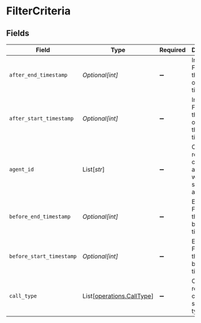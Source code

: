 # FilterCriteria


## Fields

| Field                                                            | Type                                                             | Required                                                         | Description                                                      | Example                                                          |
| ---------------------------------------------------------------- | ---------------------------------------------------------------- | ---------------------------------------------------------------- | ---------------------------------------------------------------- | ---------------------------------------------------------------- |
| `after_end_timestamp`                                            | *Optional[int]*                                                  | :heavy_minus_sign:                                               | Inclusive. Filter calls that end on or after this timestamp.     | 1703302428800                                                    |
| `after_start_timestamp`                                          | *Optional[int]*                                                  | :heavy_minus_sign:                                               | Inclusive. Filter calls that start on or after this timestamp.   | 1703302407300                                                    |
| `agent_id`                                                       | List[*str*]                                                      | :heavy_minus_sign:                                               | Only retrieve calls that are made with specific agent(s).        | ["oBeDLoLOeuAbiuaMFXRtDOLriTJ5tSxD"]                             |
| `before_end_timestamp`                                           | *Optional[int]*                                                  | :heavy_minus_sign:                                               | Exclusive. Filter calls that end before this timestamp.          | 1703302428899                                                    |
| `before_start_timestamp`                                         | *Optional[int]*                                                  | :heavy_minus_sign:                                               | Exclusive. Filter calls that start before this timestamp.        | 1703302407399                                                    |
| `call_type`                                                      | List[[operations.CallType](../../models/operations/calltype.md)] | :heavy_minus_sign:                                               | Only retrieve calls of specific type(s).                         | ["inbound_phone_call","outbound_phone_call"]                     |